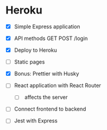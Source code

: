 Heroku
=====

* [x] Simple Express application
* [x] API methods GET POST /login
* [x] Deploy to Heroku
* [ ] Static pages
* [x] Bonus: Prettier with Husky
* [ ] React application with React Router
  * [ ] <BrowserRouter /> affects the server
* [ ] Connect frontend to backend
* [ ] Jest with Express

